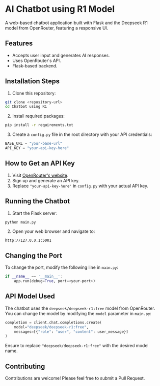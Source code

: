 # AI Chatbot using R1 Model

A web-based chatbot application built with Flask and the Deepseek R1 model from OpenRouter, featuring a responsive UI.

## Features

- Accepts user input and generates AI responses.
- Uses OpenRouter's API.
- Flask-based backend.

## Installation Steps

1. Clone this repository:
```bash
git clone <repository-url>
cd Chatbot using R1
```

2. Install required packages:
```bash
pip install -r requirements.txt
```

3. Create a `config.py` file in the root directory with your API credentials:
```python
BASE_URL = "your-base-url"
API_KEY = "your-api-key-here"
```

## How to Get an API Key

1. Visit [OpenRouter's website](https://openrouter.ai).
2. Sign up and generate an API key.
3. Replace `"your-api-key-here"` in `config.py` with your actual API key.

## Running the Chatbot

1. Start the Flask server:
```bash
python main.py
```

2. Open your web browser and navigate to:
```
http://127.0.0.1:5001
```

## Changing the Port

To change the port, modify the following line in `main.py`:
```python
if __name__ == '__main__':
    app.run(debug=True, port=<your-port>)
```

## API Model Used

The chatbot uses the `deepseek/deepseek-r1:free` model from OpenRouter. You can change the model by modifying the `model` parameter in `main.py`:
```python
completion = client.chat.completions.create(
    model="deepseek/deepseek-r1:free",
    messages=[{"role": "user", "content": user_message}]
)
```

Ensure to replace `"deepseek/deepseek-r1:free"` with the desired model name.



## Contributing

Contributions are welcome! Please feel free to submit a Pull Request.